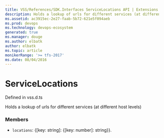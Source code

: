 ```yaml
---
title: VSS/References/SDK.Interfaces ServiceLocations API | Extensions for Azure DevOps Services
description: Holds a lookup of urls for different services (at different host levels)
ms.assetid: ac3915ec-2e27-faab-5b72-621e5f094aeb
ms.prod: devops
ms.technology: devops-ecosystem
generated: true
ms.manager: douge
ms.author: elbatk
author: elbatk
ms.topic: article
monikerRange: '>= tfs-2017'
ms.date: 08/04/2016
---
```


# ServiceLocations

Defined in vss.d.ts


Holds a lookup of urls for different services (at different host levels) 

### Members

* `locations`: {[key: string]: {[key: number]: string}}. 

